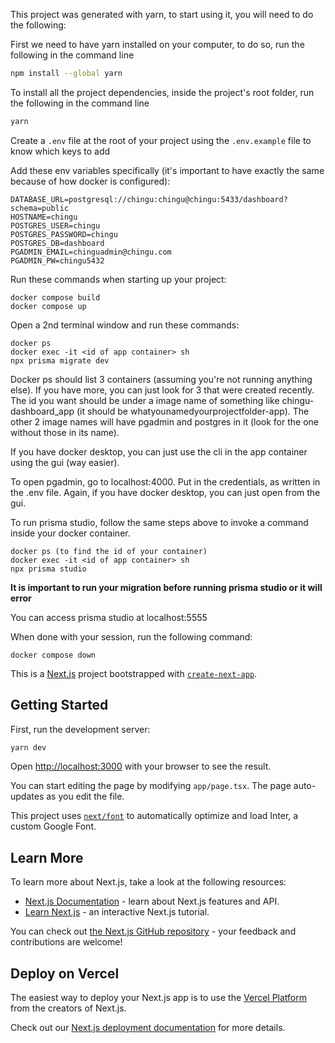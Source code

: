 This project was generated with yarn, to start using it, you will need to do the following:

First we need to have yarn installed on your computer, to do so, run the following in the command line
```bash
npm install --global yarn
```

To install all the project dependencies, inside the project's root folder, run the following in the command line

```bash
yarn
```

Create a `.env` file at the root of your project using the `.env.example` file to know which keys to add


Add these env variables specifically (it's important to have exactly the same because of how docker is configured):
```
DATABASE_URL=postgresql://chingu:chingu@chingu:5433/dashboard?schema=public
HOSTNAME=chingu
POSTGRES_USER=chingu
POSTGRES_PASSWORD=chingu
POSTGRES_DB=dashboard
PGADMIN_EMAIL=chinguadmin@chingu.com
PGADMIN_PW=chingu5432
```

Run these commands when starting up your project:

```
docker compose build
docker compose up
```

Open a 2nd terminal window and run these commands:

```
docker ps
docker exec -it <id of app container> sh
npx prisma migrate dev
```

Docker ps should list 3 containers (assuming you're not running anything else). If you have more, you can just look for 3 that were created recently. The
id you want should be under a image name of something like chingu-dashboard_app (it should be whatyounamedyourprojectfolder-app). The other 2 image names will have pgadmin and postgres in it (look for the one without
those in its name).

If you have docker desktop, you can just use the cli in the app container using the gui (way easier).

To open pgadmin, go to localhost:4000. Put in the credentials, as written in the .env file. Again, if you have docker desktop, you can just open from the gui.

To run prisma studio, follow the same steps above to invoke a command inside your docker container.

```
docker ps (to find the id of your container)
docker exec -it <id of app container> sh
npx prisma studio
```

**It is important to run your migration before running prisma studio or it will error**

You can access prisma studio at localhost:5555

When done with your session, run the following command:

```
docker compose down
```

This is a [Next.js](https://nextjs.org/) project bootstrapped with [`create-next-app`](https://github.com/vercel/next.js/tree/canary/packages/create-next-app).

## Getting Started

First, run the development server:

```bash
yarn dev
```

Open [http://localhost:3000](http://localhost:3000) with your browser to see the result.

You can start editing the page by modifying `app/page.tsx`. The page auto-updates as you edit the file.

This project uses [`next/font`](https://nextjs.org/docs/basic-features/font-optimization) to automatically optimize and load Inter, a custom Google Font.

## Learn More

To learn more about Next.js, take a look at the following resources:

- [Next.js Documentation](https://nextjs.org/docs) - learn about Next.js features and API.
- [Learn Next.js](https://nextjs.org/learn) - an interactive Next.js tutorial.

You can check out [the Next.js GitHub repository](https://github.com/vercel/next.js/) - your feedback and contributions are welcome!

## Deploy on Vercel

The easiest way to deploy your Next.js app is to use the [Vercel Platform](https://vercel.com/new?utm_medium=default-template&filter=next.js&utm_source=create-next-app&utm_campaign=create-next-app-readme) from the creators of Next.js.

Check out our [Next.js deployment documentation](https://nextjs.org/docs/deployment) for more details.
